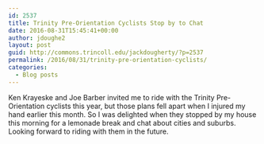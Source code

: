 ```yaml
---
id: 2537
title: Trinity Pre-Orientation Cyclists Stop by to Chat
date: 2016-08-31T15:45:41+00:00
author: jdoughe2
layout: post
guid: http://commons.trincoll.edu/jackdougherty/?p=2537
permalink: /2016/08/31/trinity-pre-orientation-cyclists/
categories:
  - Blog posts
---
```

Ken Krayeske and Joe Barber invited me to ride with the Trinity Pre-Orientation cyclists this year, but those plans fell apart when I injured my hand earlier this month. So I was delighted when they stopped by my house this morning for a lemonade break and chat about cities and suburbs. Looking forward to riding with them in the future.